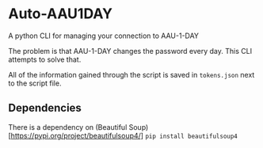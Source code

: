 # Auto-AAU1DAY
A python CLI for managing your connection to AAU-1-DAY 

The problem is that AAU-1-DAY changes the password every day. This CLI attempts to solve that.

All of the information gained through the script is saved in `tokens.json` next to the script file.

## Dependencies
There is a dependency on (Beautiful Soup)[https://pypi.org/project/beautifulsoup4/]
`pip install beautifulsoup4`